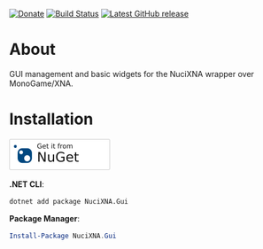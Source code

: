 [![Donate](https://img.shields.io/badge/-%E2%99%A5%20Donate-%23ff69b4)](https://hmlendea.go.ro/fund.html) [![Build Status](https://github.com/hmlendea/nucixna.gui/actions/workflows/dotnet.yml/badge.svg)](https://github.com/hmlendea/nucixna.gui/actions/workflows/dotnet.yml) [![Latest GitHub release](https://img.shields.io/github/v/release/hmlendea/nucixna.gui)](https://github.com/hmlendea/nucixna.gui/releases/latest)

# About

GUI management and basic widgets for the NuciXNA wrapper over MonoGame/XNA.

# Installation

[![Get it from NuGet](https://raw.githubusercontent.com/hmlendea/readme-assets/master/badges/stores/nuget.png)](https://nuget.org/packages/NuciXNA.Gui)

**.NET CLI**:
```bash
dotnet add package NuciXNA.Gui
```

**Package Manager**:
```powershell
Install-Package NuciXNA.Gui
```
